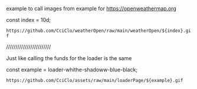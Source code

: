 example to call images from example for https://openweathermap.org

const index = 10d;

`https://github.com/CciClo/weatherOpen/raw/main/weatherOpen/${index}.gif`

////////////////////////

Just like calling the funds for the loader is the same

const example = loader-whithe-shadoww-blue-black;

`https://github.com/CciClo/assets/raw/main/loaderPage/${example}.gif`

